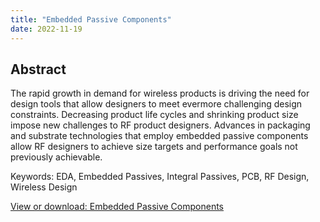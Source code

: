 ```yaml
---
title: "Embedded Passive Components"
date: 2022-11-19
---
```


## Abstract
The rapid growth in demand for wireless products is driving the need for design tools that allow designers to meet evermore challenging design constraints. Decreasing product life cycles and shrinking product size impose new challenges to RF product designers. Advances in packaging and substrate technologies that employ embedded passive components allow RF designers to achieve size targets and performance goals not previously achievable.

Keywords: EDA, Embedded Passives, Integral Passives, PCB, RF Design, Wireless Design

[View or download: Embedded Passive Components](https://docdevel2.github.io/jcportfolio/Embedded-Passive-Components.pdf)
